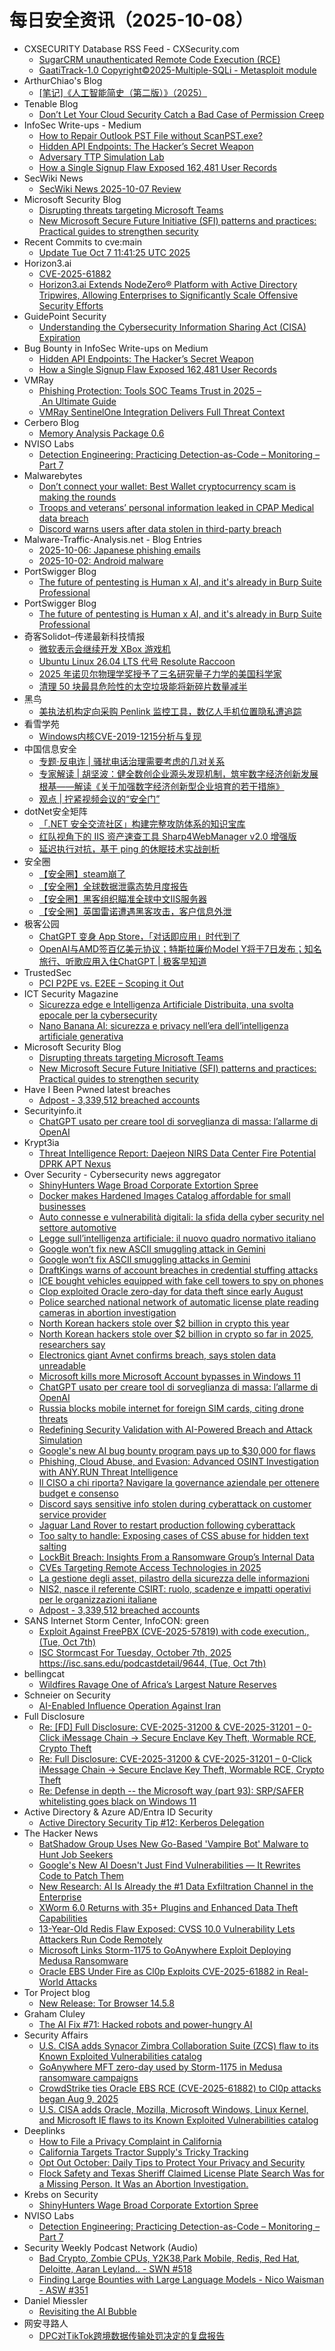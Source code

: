 # 每日安全资讯（2025-10-08）

- CXSECURITY Database RSS Feed - CXSecurity.com
  - [SugarCRM unauthenticated Remote Code Execution (RCE)](https://cxsecurity.com/issue/WLB-2025100006)
  - [GaatiTrack-1.0 Copyright©2025-Multiple-SQLi - Metasploit module](https://cxsecurity.com/issue/WLB-2025100005)
- ArthurChiao's Blog
  - [[笔记]《人工智能简史（第二版）》（2025）](https://arthurchiao.github.io/blog/brief-history-of-ai-notes-zh/)
- Tenable Blog
  - [Don’t Let Your Cloud Security Catch a Bad Case of Permission Creep](https://www.tenable.com/blog/dont-let-your-cloud-security-catch-a-bad-case-of-permission-creep)
- InfoSec Write-ups - Medium
  - [How to Repair Outlook PST File without ScanPST.exe?](https://infosecwriteups.com/how-to-repair-outlook-pst-file-without-scanpst-exe-66ca1993f179?source=rss----7b722bfd1b8d---4)
  - [Hidden API Endpoints: The Hacker’s Secret Weapon](https://infosecwriteups.com/hidden-api-endpoints-the-hackers-secret-weapon-a9ee297a29c2?source=rss----7b722bfd1b8d---4)
  - [Adversary TTP Simulation Lab](https://infosecwriteups.com/adversary-emulation-and-threat-detection-cybersecurity-homelab-f1a02fbc2567?source=rss----7b722bfd1b8d---4)
  - [How a Single Signup Flaw Exposed 162,481 User Records](https://infosecwriteups.com/how-a-single-signup-flaw-exposed-162-481-user-records-070238ff9f4a?source=rss----7b722bfd1b8d---4)
- SecWiki News
  - [SecWiki News 2025-10-07 Review](http://www.sec-wiki.com/?2025-10-07)
- Microsoft Security Blog
  - [Disrupting threats targeting Microsoft Teams](https://www.microsoft.com/en-us/security/blog/2025/10/07/disrupting-threats-targeting-microsoft-teams/)
  - [New Microsoft Secure Future Initiative (SFI) patterns and practices: Practical guides to strengthen security](https://www.microsoft.com/en-us/security/blog/2025/10/07/new-microsoft-secure-future-initiative-sfi-patterns-and-practices-practical-guides-to-strengthen-security/)
- Recent Commits to cve:main
  - [Update Tue Oct  7 11:41:25 UTC 2025](https://github.com/trickest/cve/commit/3c7a47ea2a4fb4ab8007873ca7544ef0dfb744e2)
- Horizon3.ai
  - [CVE-2025-61882](https://horizon3.ai/attack-research/vulnerabilities/cve-2025-61882/)
  - [Horizon3.ai Extends NodeZero® Platform with Active Directory Tripwires, Allowing Enterprises to Significantly Scale Offensive Security Efforts](https://horizon3.ai/news/press-release/horizon3-ai-extends-nodezero-platform-with-active-directory-tripwires-allowing-enterprises-to-significantly-scale-offensive-security-efforts/)
- GuidePoint Security
  - [Understanding the Cybersecurity Information Sharing Act (CISA) Expiration](https://www.guidepointsecurity.com/blog/understanding-cisa-expiration/)
- Bug Bounty in InfoSec Write-ups on Medium
  - [Hidden API Endpoints: The Hacker’s Secret Weapon](https://infosecwriteups.com/hidden-api-endpoints-the-hackers-secret-weapon-a9ee297a29c2?source=rss----7b722bfd1b8d--bug_bounty)
  - [How a Single Signup Flaw Exposed 162,481 User Records](https://infosecwriteups.com/how-a-single-signup-flaw-exposed-162-481-user-records-070238ff9f4a?source=rss----7b722bfd1b8d--bug_bounty)
- VMRay
  - [Phishing Protection: Tools SOC Teams Trust in 2025 – An Ultimate Guide](https://www.vmray.com/phishing-protection-tools-for-soc-2025-ultimate-guide/)
  - [VMRay SentinelOne Integration Delivers Full Threat Context](https://www.vmray.com/vmray-sentinelone-integration-delivers-full-threat-context/)
- Cerbero Blog
  - [Memory Analysis Package 0.6](https://blog.cerbero.io/memory-analysis-package-0-6/)
- NVISO Labs
  - [Detection Engineering: Practicing Detection-as-Code – Monitoring – Part 7](https://blog.nviso.eu/2025/10/07/detection-engineering-practicing-detection-as-code-monitoring-part-7/)
- Malwarebytes
  - [Don’t connect your wallet: Best Wallet cryptocurrency scam is making the rounds](https://www.malwarebytes.com/blog/news/2025/10/dont-connect-your-wallet-best-wallet-cryptocurrency-scam-is-making-the-rounds)
  - [Troops and veterans’ personal information leaked in CPAP Medical data breach](https://www.malwarebytes.com/blog/news/2025/10/troops-and-veterans-personal-information-leaked-in-cpap-medical-data-breach)
  - [Discord warns users after data stolen in third-party breach](https://www.malwarebytes.com/blog/news/2025/10/discord-warns-users-after-data-stolen-in-third-party-breach)
- Malware-Traffic-Analysis.net - Blog Entries
  - [2025-10-06: Japanese phishing emails](https://www.malware-traffic-analysis.net/2025/10/06/index.html)
  - [2025-10-02: Android malware](https://www.malware-traffic-analysis.net/2025/10/02/index.html)
- PortSwigger Blog
  - [The future of pentesting is Human x AI, and it's already in Burp Suite Professional](https://portswigger.net/blog/the-future-of-pentesting-is-human-x-ai-and-its-already-in-burp-suite-professional)
- PortSwigger Blog
  - [The future of pentesting is Human x AI, and it's already in Burp Suite Professional](https://portswigger.net/blog/the-future-of-pentesting-is-human-x-ai-and-its-already-in-burp-suite-professional)
- 奇客Solidot–传递最新科技情报
  - [微软表示会继续开发 XBox 游戏机](https://www.solidot.org/story?sid=82490)
  - [Ubuntu Linux 26.04 LTS  代号 Resolute Raccoon](https://www.solidot.org/story?sid=82489)
  - [2025 年诺贝尔物理学奖授予了三名研究量子力学的美国科学家](https://www.solidot.org/story?sid=82488)
  - [清理 50 块最具危险性的太空垃圾能将新碎片数量减半](https://www.solidot.org/story?sid=82487)
- 黑鸟
  - [美执法机构定向采购 Penlink 监控工具，数亿人手机位置隐私遭追踪](https://mp.weixin.qq.com/s?__biz=MzAxOTM1MDQ1NA==&mid=2451182927&idx=1&sn=92d68f220892c9ea9e5815aee0dcadac)
- 看雪学苑
  - [Windows内核CVE-2019-1215分析与复现](https://mp.weixin.qq.com/s?__biz=MjM5NTc2MDYxMw==&mid=2458601626&idx=1&sn=96fbadea99bbb779069babdb769a5de7)
- 中国信息安全
  - [专题·反电诈 | 骚扰电话治理需要考虑的几对关系](https://mp.weixin.qq.com/s?__biz=MzA5MzE5MDAzOA==&mid=2664250368&idx=1&sn=cd8090720dae69b1c5b771d8622ad157)
  - [专家解读 | 胡坚波：健全数创企业源头发现机制，筑牢数字经济创新发展根基——解读《关于加强数字经济创新型企业培育的若干措施》](https://mp.weixin.qq.com/s?__biz=MzA5MzE5MDAzOA==&mid=2664250368&idx=2&sn=7d289f01e47b4412b46a61eabf9b9ecb)
  - [观点 | 拧紧视频会议的“安全门”](https://mp.weixin.qq.com/s?__biz=MzA5MzE5MDAzOA==&mid=2664250368&idx=3&sn=8301e9f716882d2abd0b650160bbbb08)
- dotNet安全矩阵
  - [「.NET 安全交流社区」构建完整攻防体系的知识宝库](https://mp.weixin.qq.com/s?__biz=MzUyOTc3NTQ5MA==&mid=2247500763&idx=1&sn=26b764bf9a98cbaccd6575b820b008bf)
  - [红队视角下的 IIS 资产速查工具 Sharp4WebManager v2.0 增强版](https://mp.weixin.qq.com/s?__biz=MzUyOTc3NTQ5MA==&mid=2247500763&idx=2&sn=2c006d6a3b15444419073d9e86b6161e)
  - [延迟执行对抗，基于 ping 的休眠技术实战剖析](https://mp.weixin.qq.com/s?__biz=MzUyOTc3NTQ5MA==&mid=2247500763&idx=3&sn=314a497ae947b2083e673eb4521ad7cd)
- 安全圈
  - [【安全圈】steam崩了](https://mp.weixin.qq.com/s?__biz=MzIzMzE4NDU1OQ==&mid=2652072104&idx=1&sn=41aa58cd5c2e2698eb99906a72fb8696)
  - [【安全圈】全球数据泄露态势月度报告](https://mp.weixin.qq.com/s?__biz=MzIzMzE4NDU1OQ==&mid=2652072104&idx=2&sn=324b2de1f3fdfb6630ceca4f2aa2a4e3)
  - [【安全圈】黑客组织瞄准全球中文IIS服务器](https://mp.weixin.qq.com/s?__biz=MzIzMzE4NDU1OQ==&mid=2652072104&idx=3&sn=800852211f6e7e133593437843a68114)
  - [【安全圈】英国雷诺遭遇黑客攻击，客户信息外泄](https://mp.weixin.qq.com/s?__biz=MzIzMzE4NDU1OQ==&mid=2652072104&idx=4&sn=5e9ac567f097c966f332ebd91e787b78)
- 极客公园
  - [ChatGPT 变身 App Store，「对话即应用」时代到了](https://mp.weixin.qq.com/s?__biz=MTMwNDMwODQ0MQ==&mid=2653088005&idx=1&sn=5776cdf44b8981de8bdad7defa4f0422)
  - [OpenAI与AMD签百亿美元协议；特斯拉廉价Model Y将于7日发布；知名旅行、听歌应用入住ChatGPT | 极客早知道](https://mp.weixin.qq.com/s?__biz=MTMwNDMwODQ0MQ==&mid=2653087992&idx=1&sn=e4a3e5963008d3665f446225eacb0a0e)
- TrustedSec
  - [PCI P2PE vs. E2EE – Scoping it Out](https://trustedsec.com/blog/pci-p2pe-vs-e2ee-scoping-it-out)
- ICT Security Magazine
  - [Sicurezza edge e Intelligenza Artificiale Distribuita, una svolta epocale per la cybersecurity](https://www.ictsecuritymagazine.com/articoli/sicurezza-edge/)
  - [Nano Banana AI: sicurezza e privacy nell’era dell’intelligenza artificiale generativa](https://www.ictsecuritymagazine.com/notizie/nano-banana-ai/)
- Microsoft Security Blog
  - [Disrupting threats targeting Microsoft Teams](https://www.microsoft.com/en-us/security/blog/2025/10/07/disrupting-threats-targeting-microsoft-teams/)
  - [New Microsoft Secure Future Initiative (SFI) patterns and practices: Practical guides to strengthen security](https://www.microsoft.com/en-us/security/blog/2025/10/07/new-microsoft-secure-future-initiative-sfi-patterns-and-practices-practical-guides-to-strengthen-security/)
- Have I Been Pwned latest breaches
  - [Adpost - 3,339,512 breached accounts](https://haveibeenpwned.com/Breach/Adpost)
- Securityinfo.it
  - [ChatGPT usato per creare tool di sorveglianza di massa: l’allarme di OpenAI](https://www.securityinfo.it/2025/10/07/chatgpt-usato-per-creare-tool-di-sorveglianza-di-massa-lallarme-di-openai/?utm_source=rss&utm_medium=rss&utm_campaign=chatgpt-usato-per-creare-tool-di-sorveglianza-di-massa-lallarme-di-openai)
- Krypt3ia
  - [Threat Intelligence Report: Daejeon NIRS Data Center Fire Potential DPRK APT Nexus](https://krypt3ia.wordpress.com/2025/10/07/threat-intelligence-report-daejeon-nirs-data-center-fire-potential-dprk-apt-nexus/)
- Over Security - Cybersecurity news aggregator
  - [ShinyHunters Wage Broad Corporate Extortion Spree](https://krebsonsecurity.com/2025/10/shinyhunters-wage-broad-corporate-extortion-spree/)
  - [Docker makes Hardened Images Catalog affordable for small businesses](https://www.bleepingcomputer.com/news/security/docker-makes-hardened-images-catalog-affordable-for-small-businesses/)
  - [Auto connesse e vulnerabilità digitali: la sfida della cyber security nel settore automotive](https://www.cybersecurity360.it/nuove-minacce/auto-connesse-e-vulnerabilita-digitali-la-sfida-della-cyber-security-nel-settore-automotive/)
  - [Legge sull’intelligenza artificiale: il nuovo quadro normativo italiano](https://www.cybersecurity360.it/legal/legge-sullintelligenza-artificiale-il-nuovo-quadro-normativo-italiano/)
  - [Google won’t fix new ASCII smuggling attack in Gemini](https://www.bleepingcomputer.com/news/security/google-wont-fix-new-ascii-smuggling-attack-in-gemini/)
  - [Google won’t fix ASCII smuggling attacks in Gemini](https://www.bleepingcomputer.com/news/security/google-wont-fix-ascii-smuggling-attacks-in-gemini/)
  - [DraftKings warns of account breaches in credential stuffing attacks](https://www.bleepingcomputer.com/news/security/draftkings-warns-of-account-breaches-in-credential-stuffing-attacks/)
  - [ICE bought vehicles equipped with fake cell towers to spy on phones](https://techcrunch.com/2025/10/07/ice-bought-vehicles-equipped-with-fake-cell-towers-to-spy-on-phones/)
  - [Clop exploited Oracle zero-day for data theft since early August](https://www.bleepingcomputer.com/news/security/oracle-zero-day-exploited-in-clop-data-theft-attacks-since-early-august/)
  - [Police searched national network of automatic license plate reading cameras in abortion investigation](https://therecord.media/police-searched-license-reading-cameras-abortion-investigation)
  - [North Korean hackers stole over $2 billion in crypto this year](https://www.bleepingcomputer.com/news/cryptocurrency/north-korean-hackers-stole-over-2-billion-in-crypto-this-year/)
  - [North Korean hackers stole over $2 billion in crypto so far in 2025, researchers say](https://techcrunch.com/2025/10/07/north-korean-hackers-stole-over-2-billion-in-crypto-so-far-in-2025-researchers-say/)
  - [Electronics giant Avnet confirms breach, says stolen data unreadable](https://www.bleepingcomputer.com/news/security/electronics-giant-avnet-confirms-breach-says-stolen-data-unreadable/)
  - [Microsoft kills more Microsoft Account bypasses in Windows 11](https://www.bleepingcomputer.com/news/microsoft/microsoft-blocks-more-tricks-to-skip-microsoft-account-setup-in-windows-11/)
  - [ChatGPT usato per creare tool di sorveglianza di massa: l’allarme di OpenAI](https://www.securityinfo.it/2025/10/07/chatgpt-usato-per-creare-tool-di-sorveglianza-di-massa-lallarme-di-openai/)
  - [Russia blocks mobile internet for foreign SIM cards, citing drone threats](https://therecord.media/russia-blocks-mobile-internet-foreign-sim-cards)
  - [Redefining Security Validation with AI-Powered Breach and Attack Simulation](https://www.bleepingcomputer.com/news/security/redefining-security-validation-with-ai-powered-breach-and-attack-simulation/)
  - [Google's new AI bug bounty program pays up to $30,000 for flaws](https://www.bleepingcomputer.com/news/google/googles-new-ai-bug-bounty-program-pays-up-to-30-000-for-flaws/)
  - [Phishing, Cloud Abuse, and Evasion: Advanced OSINT Investigation with ANY.RUN Threat Intelligence](https://any.run/cybersecurity-blog/osint-in-threat-intelligence-lookup/)
  - [Il CISO a chi riporta? Navigare la governance aziendale per ottenere budget e consenso](https://www.cybersecurity360.it/soluzioni-aziendali/il-ciso-a-chi-riporta-navigare-la-governance-aziendale-per-ottenere-budget-e-consenso/)
  - [Discord says sensitive info stolen during cyberattack on customer service provider](https://therecord.media/discord-data-breach-third-party)
  - [Jaguar Land Rover to restart production following cyberattack](https://therecord.media/jaguar-land-rover-restarting-production-after-cyberattack)
  - [Too salty to handle: Exposing cases of CSS abuse for hidden text salting](https://blog.talosintelligence.com/too-salty-to-handle-exposing-cases-of-css-abuse-for-hidden-text-salting/)
  - [LockBit Breach: Insights From a Ransomware Group’s Internal Data](https://blog.compass-security.com/2025/10/lockbit-breach-insights-from-a-ransomware-groups-internal-data/)
  - [CVEs Targeting Remote Access Technologies in 2025](https://www.hackmageddon.com/2025/10/07/cves-targeting-remote-access-technologies-in-2025/)
  - [La gestione degli asset, pilastro della sicurezza delle informazioni](https://www.cybersecurity360.it/soluzioni-aziendali/la-gestione-degli-asset-pilastro-della-sicurezza-delle-informazioni/)
  - [NIS2, nasce il referente CSIRT: ruolo, scadenze e impatti operativi per le organizzazioni italiane](https://www.cybersecurity360.it/legal/nis2-nasce-il-referente-csirt-ruolo-scadenze-e-impatti-operativi-per-le-organizzazioni-italiane/)
  - [Adpost - 3,339,512 breached accounts](https://haveibeenpwned.com/Breach/Adpost)
- SANS Internet Storm Center, InfoCON: green
  - [Exploit Against FreePBX (CVE-2025-57819) with code execution., (Tue, Oct 7th)](https://isc.sans.edu/diary/rss/32350)
  - [ISC Stormcast For Tuesday, October 7th, 2025 https://isc.sans.edu/podcastdetail/9644, (Tue, Oct 7th)](https://isc.sans.edu/diary/rss/32348)
- bellingcat
  - [Wildfires Ravage One of Africa’s Largest Nature Reserves](https://www.bellingcat.com/news/2025/10/07/wildfires-ravage-one-of-africas-largest-nature-reserves/)
- Schneier on Security
  - [AI-Enabled Influence Operation Against Iran](https://www.schneier.com/blog/archives/2025/10/ai-enabled-influence-operation-against-iran.html)
- Full Disclosure
  - [Re: [FD]	Full Disclosure: CVE-2025-31200 & CVE-2025-31201 – 0-Click iMessage Chain → Secure Enclave Key Theft, Wormable RCE, Crypto Theft](https://seclists.org/fulldisclosure/2025/Oct/4)
  - [Re: Full Disclosure: CVE-2025-31200 & CVE-2025-31201 – 0-Click iMessage Chain → Secure Enclave Key Theft, Wormable RCE, Crypto Theft](https://seclists.org/fulldisclosure/2025/Oct/3)
  - [Re: Defense in depth -- the Microsoft way (part 93): SRP/SAFER	whitelisting goes black on Windows 11](https://seclists.org/fulldisclosure/2025/Oct/2)
- Active Directory & Azure AD/Entra ID Security
  - [Active Directory Security Tip #12: Kerberos Delegation](https://adsecurity.org/?p=4658)
- The Hacker News
  - [BatShadow Group Uses New Go-Based 'Vampire Bot' Malware to Hunt Job Seekers](https://thehackernews.com/2025/10/batshadow-group-uses-new-go-based.html)
  - [Google's New AI Doesn't Just Find Vulnerabilities — It Rewrites Code to Patch Them](https://thehackernews.com/2025/10/googles-new-ai-doesnt-just-find.html)
  - [New Research: AI Is Already the #1 Data Exfiltration Channel in the Enterprise](https://thehackernews.com/2025/10/new-research-ai-is-already-1-data.html)
  - [XWorm 6.0 Returns with 35+ Plugins and Enhanced Data Theft Capabilities](https://thehackernews.com/2025/10/xworm-60-returns-with-35-plugins-and.html)
  - [13-Year-Old Redis Flaw Exposed: CVSS 10.0 Vulnerability Lets Attackers Run Code Remotely](https://thehackernews.com/2025/10/13-year-redis-flaw-exposed-cvss-100.html)
  - [Microsoft Links Storm-1175 to GoAnywhere Exploit Deploying Medusa Ransomware](https://thehackernews.com/2025/10/microsoft-links-storm-1175-to.html)
  - [Oracle EBS Under Fire as Cl0p Exploits CVE-2025-61882 in Real-World Attacks](https://thehackernews.com/2025/10/oracle-ebs-under-fire-as-cl0p-exploits.html)
- Tor Project blog
  - [New Release: Tor Browser 14.5.8](https://blog.torproject.org/new-release-tor-browser-1458/)
- Graham Cluley
  - [The AI Fix #71: Hacked robots and power-hungry AI](https://grahamcluley.com/the-ai-fix-71/)
- Security Affairs
  - [U.S. CISA adds Synacor Zimbra Collaboration Suite (ZCS) flaw to its Known Exploited Vulnerabilities catalog](https://securityaffairs.com/183085/hacking/u-s-cisa-adds-synacor-zimbra-collaboration-suite-zcs-flaw-to-its-known-exploited-vulnerabilities-catalog.html)
  - [GoAnywhere MFT zero-day used by Storm-1175 in Medusa ransomware campaigns](https://securityaffairs.com/183075/hacking/goanywhere-mft-zero-day-used-by-storm-1175-in-medusa-ransomware-campaigns.html)
  - [CrowdStrike ties Oracle EBS RCE (CVE-2025-61882) to Cl0p attacks began Aug 9, 2025](https://securityaffairs.com/183065/cyber-crime/crowdstrike-ties-oracle-ebs-rce-cve-2025-61882-to-cl0p-attacks-began-aug-9-2025.html)
  - [U.S. CISA adds Oracle, Mozilla, Microsoft Windows, Linux Kernel, and Microsoft IE flaws to its Known Exploited Vulnerabilities catalog](https://securityaffairs.com/183049/security/u-s-cisa-adds-oracle-mozilla-microsoft-windows-linux-kernel-and-microsoft-ie-flaws-to-its-known-exploited-vulnerabilities-catalog.html)
- Deeplinks
  - [How to File a Privacy Complaint in California](https://www.eff.org/deeplinks/2025/10/how-file-privacy-complaint-california)
  - [California Targets Tractor Supply's Tricky Tracking](https://www.eff.org/deeplinks/2025/10/california-targets-tractor-supplys-tricky-tracking)
  - [Opt Out October: Daily Tips to Protect Your Privacy and Security](https://www.eff.org/deeplinks/2025/09/opt-out-october-daily-tips-protect-your-privacy-and-security)
  - [Flock Safety and Texas Sheriff Claimed License Plate Search Was for a Missing Person. It Was an Abortion Investigation.](https://www.eff.org/deeplinks/2025/10/flock-safety-and-texas-sheriff-claimed-license-plate-search-was-missing-person-it)
- Krebs on Security
  - [ShinyHunters Wage Broad Corporate Extortion Spree](https://krebsonsecurity.com/2025/10/shinyhunters-wage-broad-corporate-extortion-spree/)
- NVISO Labs
  - [Detection Engineering: Practicing Detection-as-Code – Monitoring – Part 7](https://blog.nviso.eu/2025/10/07/detection-engineering-practicing-detection-as-code-monitoring-part-7/)
- Security Weekly Podcast Network (Audio)
  - [Bad Crypto, Zombie CPUs, Y2K38,Park Mobile, Redis, Red Hat, Deloitte, Aaran Leyland.. - SWN #518](http://sites.libsyn.com/18678/bad-crypto-zombie-cpus-y2k38park-mobile-redis-red-hat-deloitte-aaran-leyland-swn-518)
  - [Finding Large Bounties with Large Language Models - Nico Waisman - ASW #351](http://sites.libsyn.com/18678/finding-large-bounties-with-large-language-models-nico-waisman-asw-351)
- Daniel Miessler
  - [Revisiting the AI Bubble](https://danielmiessler.com/blog/revisiting-the-ai-bubble?utm_source=rss&utm_medium=feed&utm_campaign=website)
- 网安寻路人
  - [DPC对TikTok跨境数据传输处罚决定的复盘报告](https://mp.weixin.qq.com/s?__biz=MzIxODM0NDU4MQ==&mid=2247507833&idx=1&sn=1d38b3c11a576451f402fd97b8f46b16)
